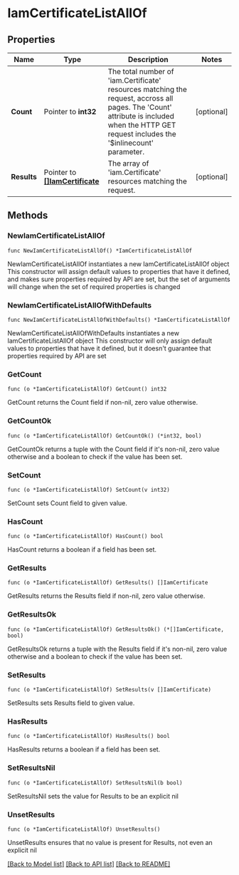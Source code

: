 # IamCertificateListAllOf

## Properties

Name | Type | Description | Notes
------------ | ------------- | ------------- | -------------
**Count** | Pointer to **int32** | The total number of &#39;iam.Certificate&#39; resources matching the request, accross all pages. The &#39;Count&#39; attribute is included when the HTTP GET request includes the &#39;$inlinecount&#39; parameter. | [optional] 
**Results** | Pointer to [**[]IamCertificate**](IamCertificate.md) | The array of &#39;iam.Certificate&#39; resources matching the request. | [optional] 

## Methods

### NewIamCertificateListAllOf

`func NewIamCertificateListAllOf() *IamCertificateListAllOf`

NewIamCertificateListAllOf instantiates a new IamCertificateListAllOf object
This constructor will assign default values to properties that have it defined,
and makes sure properties required by API are set, but the set of arguments
will change when the set of required properties is changed

### NewIamCertificateListAllOfWithDefaults

`func NewIamCertificateListAllOfWithDefaults() *IamCertificateListAllOf`

NewIamCertificateListAllOfWithDefaults instantiates a new IamCertificateListAllOf object
This constructor will only assign default values to properties that have it defined,
but it doesn't guarantee that properties required by API are set

### GetCount

`func (o *IamCertificateListAllOf) GetCount() int32`

GetCount returns the Count field if non-nil, zero value otherwise.

### GetCountOk

`func (o *IamCertificateListAllOf) GetCountOk() (*int32, bool)`

GetCountOk returns a tuple with the Count field if it's non-nil, zero value otherwise
and a boolean to check if the value has been set.

### SetCount

`func (o *IamCertificateListAllOf) SetCount(v int32)`

SetCount sets Count field to given value.

### HasCount

`func (o *IamCertificateListAllOf) HasCount() bool`

HasCount returns a boolean if a field has been set.

### GetResults

`func (o *IamCertificateListAllOf) GetResults() []IamCertificate`

GetResults returns the Results field if non-nil, zero value otherwise.

### GetResultsOk

`func (o *IamCertificateListAllOf) GetResultsOk() (*[]IamCertificate, bool)`

GetResultsOk returns a tuple with the Results field if it's non-nil, zero value otherwise
and a boolean to check if the value has been set.

### SetResults

`func (o *IamCertificateListAllOf) SetResults(v []IamCertificate)`

SetResults sets Results field to given value.

### HasResults

`func (o *IamCertificateListAllOf) HasResults() bool`

HasResults returns a boolean if a field has been set.

### SetResultsNil

`func (o *IamCertificateListAllOf) SetResultsNil(b bool)`

 SetResultsNil sets the value for Results to be an explicit nil

### UnsetResults
`func (o *IamCertificateListAllOf) UnsetResults()`

UnsetResults ensures that no value is present for Results, not even an explicit nil

[[Back to Model list]](../README.md#documentation-for-models) [[Back to API list]](../README.md#documentation-for-api-endpoints) [[Back to README]](../README.md)


